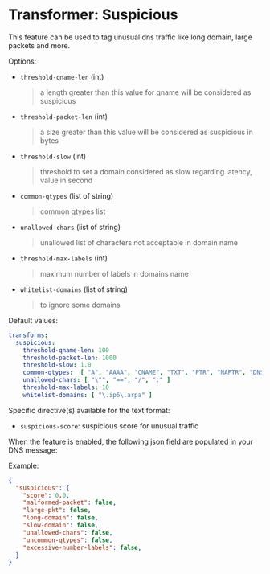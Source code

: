 # Transformer: Suspicious

This feature can be used to tag unusual dns traffic like long domain, large packets and more.

Options:

- `threshold-qname-len` (int)
  > a length greater than this value for qname will be considered as suspicious

- `threshold-packet-len` (int)
  > a size greater than this value will be considered as suspicious in bytes

- `threshold-slow` (int)
  > threshold to set a domain considered as slow regarding latency, value in second

- `common-qtypes`  (list of string)
  > common qtypes list

- `unallowed-chars`  (list of string)
  > unallowed list of characters not acceptable in domain name

- `threshold-max-labels` (int)
  > maximum number of labels in domains name

- `whitelist-domains` (list of string)
  > to ignore some domains

Default values:

```yaml
transforms:
  suspicious:
    threshold-qname-len: 100
    threshold-packet-len: 1000
    threshold-slow: 1.0
    common-qtypes:  [ "A", "AAAA", "CNAME", "TXT", "PTR", "NAPTR", "DNSKEY", "SRV", "SOA", "NS", "MX", "DS" ]
    unallowed-chars: [ "\"", "==", "/", ":" ]
    threshold-max-labels: 10
    whitelist-domains: [ "\.ip6\.arpa" ]
```

Specific directive(s) available for the text format:

- `suspicious-score`: suspicious score for unusual traffic

When the feature is enabled, the following json field are populated in your DNS message:

Example:

```json
{
  "suspicious": {
    "score": 0.0,
    "malformed-packet": false,
    "large-pkt": false,
    "long-domain": false,
    "slow-domain": false,
    "unallowed-chars": false,
    "uncommon-qtypes": false,
    "excessive-number-labels": false,
  }
}
```

